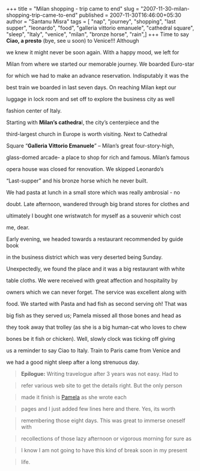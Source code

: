 +++
title = "Milan shopping - trip came to end"
slug = "2007-11-30-milan-shopping-trip-came-to-end"
published = 2007-11-30T16:46:00+05:30
author = "Santanu Misra"
tags = [ "nap", "journey", "shopping", "last supper", "leonardo", "food", "galleria vittorio emanuele", "cathedral square", "sleep", "Italy", "venice", "milan", "bronze horse", "rain",]
+++
Time to say **Ciao, a presto** (bye, see u soon) to Venice!!! Although
we knew it might never be soon again. With a happy mood, we left for
Milan from where we started our memorable journey. We boarded Euro-star
for which we had to make an advance reservation. Indisputably it was the
best train we boarded in last seven days. On reaching Milan kept our
luggage in lock room and set off to explore the business city as well
fashion center of Italy.

  

  
Starting with **Milan’s cathedra**l, the city’s centerpiece and the
third-largest church in Europe is worth visiting. Next to Cathedral
Square “**Galleria Vittorio Emanuele**” – Milan’s great four-story-high,
glass-domed arcade- a place to shop for rich and famous. Milan’s famous
opera house was closed for renovation. We skipped Leonardo’s
“Last-supper” and his bronze horse which he never built.

  

We had pasta at lunch in a small store which was really ambrosial - no
doubt. Late afternoon, wandered through big brand stores for clothes and
ultimately I bought one wristwatch for myself as a souvenir which cost
me, dear.

  
  

  

  

  

Early evening, we headed towards a restaurant recommended by guide book
in the business district which was very deserted being Sunday.
Unexpectedly, we found the place and it was a big restaurant with white
table cloths. We were received with great affection and hospitality by
owners which we can never forget. The service was excellent along with
food. We started with Pasta and had fish as second serving oh! That was
big fish as they served us; Pamela missed all those bones and head as
they took away that trolley (as she is a big human-cat who loves to chew
bones be it fish or chicken). Well, slowly clock was ticking off giving
us a reminder to say Ciao to Italy. Train to Paris came from Venice and
we had a good night sleep after a long strenuous day.

  

  

> **Epilogue:** Writing travelogue after 3 years was not easy. Had to
> refer various web site to get the details right. But the only person
> made it finish is [Pamela](http://pamela.santm.com/) as she wrote each
> pages and I just added few lines here and there. Yes, its worth
> remembering those eight days. This was great to immerse oneself with
> recollections of those lazy afternoon or vigorous morning for sure as
> I know I am not going to have this kind of break soon in my present
> life.
>
>
